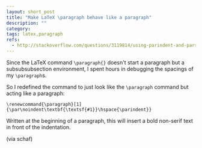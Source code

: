 ```yaml
---
layout: short_post
title: "Make LaTeX \paragraph behave like a paragraph"
description: ""
category:
tags: latex,paragraph
refs:
  - http://stackoverflow.com/questions/3119814/using-parindent-and-parskip-with-paragraph-has-no-effect
---
```

Since the LaTeX command `\paragraph{}` doesn't start a paragraph but a
subsubsubsection environment, I spent hours in debugging the spacings of my
`\paragraph`s.

So I redefined the command to just look like the `\paragraph` command but
acting like a paragraph:

`\renewcommand{\paragraph}[1]{\par\noindent\textbf{\textsf{#1}}\hspace{\parindent}}`

Written at the beginning of a paragraph, this will insert a bold non-serif
text in front of the indentation.

(via schaf)
